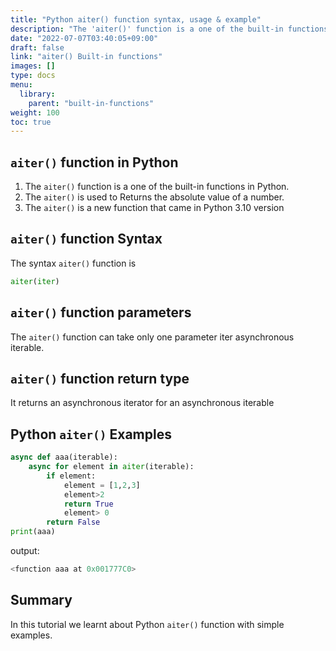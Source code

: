 ```yaml
---
title: "Python aiter() function syntax, usage & example"
description: "The 'aiter()' function is a one of the built-in functions in Python"
date: "2022-07-07T03:40:05+09:00"
draft: false
link: "aiter() Built-in functions"
images: []
type: docs
menu:
  library:
    parent: "built-in-functions"
weight: 100
toc: true
---
```


## `aiter()` function in Python

1. The `aiter()` function is a one of the built-in functions in Python.
2. The `aiter()` is used to Returns the absolute value of a number.
3. The `aiter()` is a new function that came in Python 3.10 version

## `aiter()` function Syntax 

The syntax `aiter()` function is 

```Python
aiter(iter)
```
## `aiter()` function parameters

The `aiter()` function can take only one parameter
iter	asynchronous iterable.

##  `aiter()` function return type

It returns an asynchronous iterator for an asynchronous iterable

## Python `aiter()` Examples

```Python
async def aaa(iterable):
    async for element in aiter(iterable):
        if element:
            element = [1,2,3]
            element>2
            return True
            element> 0
        return False
print(aaa)
```

output:

```Python
<function aaa at 0x001777C0>
```

## Summary

In this tutorial we learnt about Python `aiter()` function with simple examples.



